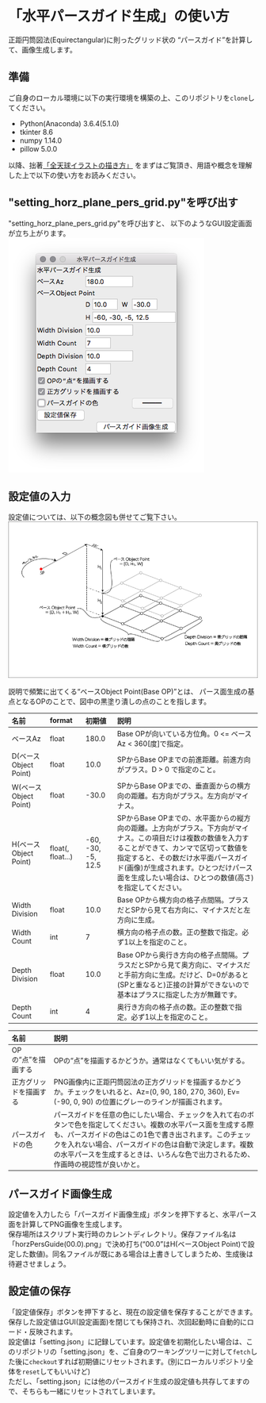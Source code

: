 # 「水平パースガイド生成」の使い方
正距円筒図法(Equirectangular)に則ったグリッド状の
“パースガイド”を計算して、画像生成します。

## 準備
ご自身のローカル環境に以下の実行環境を構築の上、このリポジトリを`clone`してください。
* Python(Anaconda) 3.6.4(5.1.0)
* tkinter 8.6
* numpy 1.14.0
* pillow 5.0.0

以降、拙著[「全天球イラストの描き方」](https://www.pixiv.net/user/810920/series/41910)
をまずはご覧頂き、用語や概念を理解した上で以下の使い方をお読みください。

## "setting_horz_plane_pers_grid.py"を呼び出す
"setting_horz_plane_pers_grid.py"を呼び出すと、
以下のようなGUI設定画面が立ち上がります。
![水平パースガイド生成](setting_horz_plane_pers_grid.png)

## 設定値の入力
設定値については、以下の概念図も併せてご覧下さい。  
![水平パースガイド概念図](horz_plane_abstract.png)

説明で頻繁に出てくる“ベースObject Point(Base OP)”とは、
パース面生成の基点となるOPのことで、図中の黒塗り潰しの点のことを指します。  

| 名前 | format| 初期値 |説明|
|:---|:---|:---|:---|
|ベースAz |float |180.0 |Base OPが向いている方位角。0 <= ベースAz < 360[度]で指定。|
|D(ベースObject Point) |float |10.0 |SPからBase OPまでの前進距離。前進方向がプラス。D > 0 で指定のこと。|
|W(ベースObject Point) |float |-30.0 |SPからBase OPまでの、垂直面からの横方向の距離。右方向がプラス。左方向がマイナス。|
|H(ベースObject Point) |float(,　float...) |-60, -30, -5, 12.5|SPからBase OPまでの、水平面からの縦方向の距離。上方向がプラス。下方向がマイナス。この項目だけは複数の数値を入力することができて、カンマで区切って数値を指定すると、その数だけ水平面パースガイド(画像)が生成されます。ひとつだけパース面を生成したい場合は、ひとつの数値(高さ)を指定してください。|
|Width Division|float |10.0 |Base OPから横方向の格子点間隔。プラスだとSPから見て右方向に、マイナスだと左方向に生成。|
|Width Count|int|7 |横方向の格子点の数。正の整数で指定。必ず1以上を指定のこと。|
|Depth Division|float |10.0 |Base OPから奥行き方向の格子点間隔。プラスだとSPから見て奥方向に、マイナスだと手前方向に生成。だけど、D=0があると(SPと重なると)正接の計算ができないので基本はプラスに指定した方が無難です。|
|Depth Count|int|4|奥行き方向の格子点の数。正の整数で指定。必ず1以上を指定のこと。|

| 名前  |説明|
|:---|:---|
|OPの“点”を描画する|OPの“点”を描画するかどうか。通常はなくてもいい気がする。|
|正方グリッドを描画する|PNG画像内に正距円筒図法の正方グリッドを描画するかどうか。チェックをいれると、Az=(0, 90, 180, 270, 360), Ev=(-90, 0, 90) の位置にグレーのラインが描画されます。|
|パースガイドの色|パースガイドを任意の色にしたい場合、チェックを入れて右のボタンで色を指定してください。複数の水平パース面を生成する際も、パースガイドの色はこの1色で書き出されます。このチェックを入れない場合、パースガイドの色は自動で決定します。複数の水平パースを生成するときは、いろんな色で出力されるため、作画時の視認性が良いかと。|

## パースガイド画像生成
設定値を入力したら「パースガイド画像生成」ボタンを押下すると、水平パース面を計算してPNG画像を生成します。  
保存場所はスクリプト実行時のカレントディレクトリ。保存ファイル名は「horzPersGuide(00.0).png」で決め打ち(“00.0”はH(ベースObject Point)で設定した数値)。同名ファイルが既にある場合は上書きしてしまうため、生成後は待避させましょう。

## 設定値の保存
「設定値保存」ボタンを押下すると、現在の設定値を保存することができます。
保存した設定値はGUI(設定画面)を閉じても保持され、次回起動時に自動的にロード・反映されます。  
設定値は「setting.json」に記録しています。設定値を初期化したい場合は、このリポジトリの「setting.json」を、ご自身のワーキングツリーに対して`fetch`した後に`checkout`すれば初期値にリセットされます。(別にローカルリポジトリ全体を`reset`してもいいけど)  
ただし、「setting.json」には他のパースガイド生成の設定値も共存してますので、そちらも一緒にリセットされてしまいます。
